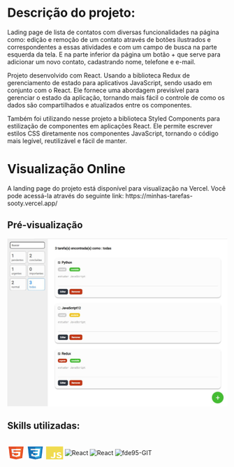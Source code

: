 <h1>Descrição do projeto:</h1>
Lading page de lista de contatos com diversas funcionalidades na página como: edição e remoção de um contato através de botões ilustrados e correspondentes a essas atividades e com um campo de busca na parte esquerda da tela. E na parte inferior da página um botão + que serve para adicionar um novo contato, cadastrando nome, telefone e e-mail.

Projeto desenvolvido com React. Usando a biblioteca Redux de gerenciamento de estado para aplicativos JavaScript, sendo usado em conjunto com o React. Ele fornece uma abordagem previsível para gerenciar o estado da aplicação, tornando mais fácil o controle de como os dados são compartilhados e atualizados entre os componentes. 

Também foi utilizando nesse projeto a biblioteca Styled Components para estilização de componentes em aplicações React. Ele permite escrever estilos CSS diretamente nos componentes JavaScript, tornando o código mais legível, reutilizável e fácil de manter.


<h1>Visualização Online</h1>
A landing page do projeto está disponível para visualização na Vercel. Você pode acessá-la através do seguinte link:
https://minhas-tarefas-sooty.vercel.app/

<h2>
    Pré-visualização
 </h2>

<img src="./src/images/Captura.JPG" atl="capa projeto">

## Skills utilizadas:
<div style="display: inline_block"><br>
  <img align="center" alt="HTML" height="30" width="40" src="https://raw.githubusercontent.com/devicons/devicon/master/icons/html5/html5-original.svg">
  <img align="center" alt="CSS" height="30" width="40" src="https://raw.githubusercontent.com/devicons/devicon/master/icons/css3/css3-original.svg">
  <img align="center" alt="Js" height="30" width="40" src="https://raw.githubusercontent.com/devicons/devicon/master/icons/javascript/javascript-plain.svg">
  <img align="center" alt="React" height="35" width="40" src="https://upload.wikimedia.org/wikipedia/commons/thumb/a/a7/React-icon.svg/512px-React-icon.svg.png?20220125121207">
   <img align="center" alt="React" height="40" width="40" src="https://cdn.icon-icons.com/icons2/2107/PNG/512/file_type_typescript_official_icon_130107.png">
  <img align="center" alt="fde95-GIT" height="30" width="40" src="https://cdn.jsdelivr.net/gh/devicons/devicon/icons/git/git-original.svg">

